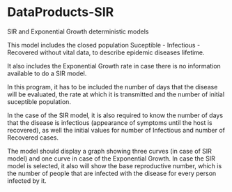 DataProducts-SIR
================

SIR and Exponential Growth deterministic models

This model includes the closed population Suceptible - Infectious - Recovered without vital data, to describe 
epidemic diseases lifetime.

It also includes the Exponential Growth rate in case there is no information available to do a SIR model.

In this program, it has to be included the number of days that the disease will be evaluated, the rate at which it is 
transmitted and the number of initial suceptible population.

In the case of the SIR model, it is also required to know the number of days that the disease is infectious (appearance of
symptoms until the host is recovered), as well the initial values for number of Infectious and number of Recovered cases.

The model should display a graph showing three curves (in case of SIR model) and one curve in case of the Exponential Growth.
In case the SIR model is selected, it also will show the base reproductive number, which is the number of people that are
infected with the disease for every person infected by it.
